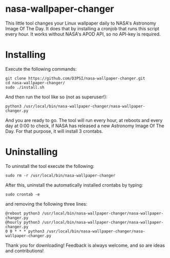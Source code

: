 # nasa-wallpaper-changer
This little tool changes your Linux wallpaper daily to NASA's Astronomy Image Of The Day.
It does that by installing a cronjob that runs this script every hour. 
It works without NASA's APOD API, so no API-key is required.

# Installing
Execute the following commands:
    
    git clone https://github.com/D3PSI/nasa-wallpaper-changer.git
    cd nasa-wallpaper-changer/
    sudo ./install.sh
    
And then run the tool like so (not as superuser!):

    python3 /usr/local/bin/nasa-wallpaper-changer/nasa-wallpaper-changer.py
    
And you are ready to go. The tool will run every hour, at reboots and every day at 0:00 to check, if NASA has released a new Astronomy Image Of The Day. For that purpose, it will install 3 crontabs.

# Uninstalling

To uninstall the tool execute the following:
 
    sudo rm -r /usr/local/bin/nasa-wallpaper-changer

After this, uninstall the automatically installed crontabs by typing:

    sudo crontab -e
    
and removing the following three lines:

    @reboot python3 /usr/local/bin/nasa-wallpaper-changer/nasa-wallpaper-changer.py
    @hourly python3 /usr/local/bin/nasa-wallpaper-changer/nasa-wallpaper-changer.py
    0 0 * * * python3 /usr/local/bin/nasa-wallpaper-changer/nasa-wallpaper-changer.py
    
Thank you for downloading! Feedback is always welcome, and so are ideas and contributions!
    
